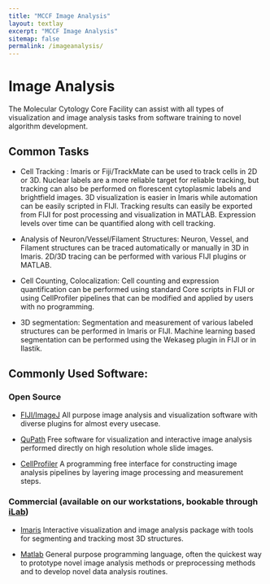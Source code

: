```yaml
---
title: "MCCF Image Analysis"
layout: textlay
excerpt: "MCCF Image Analysis"
sitemap: false
permalink: /imageanalysis/
---
```

# Image Analysis

The Molecular Cytology Core Facility can assist with all types of visualization and image analysis tasks from software training to novel algorithm development.

## Common Tasks

- Cell Tracking : Imaris or Fiji/TrackMate can be used to track cells in 2D or 3D. Nuclear labels are a more reliable target for reliable tracking, but tracking can also be performed on florescent cytoplasmic labels and brightfield images. 3D visualization is easier in Imaris while automation can be easily scripted in FIJI. Tracking results can easily be exported from FIJI for post processing and visualization in MATLAB. Expression levels over time can be quantified along with cell tracking.  

- Analysis of Neuron/Vessel/Filament Structures: Neuron, Vessel, and Filament structures can be traced automatically or manually in 3D in Imaris. 2D/3D tracing can be performed with various FIJI plugins or MATLAB.

- Cell Counting, Colocalization: Cell counting and expression quantification can be performed using standard Core scripts in FIJI or using CellProfiler pipelines that can be modified and applied by users with no programming. 

- 3D segmentation: Segmentation and measurement of various labeled structures can be performed in Imaris or FIJI. Machine learning based segmentation can be performed using the Wekaseg plugin in FIJI or in Ilastik. 

## Commonly Used Software:

### Open Source

- [FIJI/ImageJ](https://imagej.net/fiji) All purpose image analysis and visualization software with diverse plugins for almost every usecase.

- [QuPath](https://qupath.github.io/) Free software for visualization and interactive image analysis performed directly on high resolution whole slide images.

- [CellProfiler](https://cellprofiler.org/) A programming free interface for constructing image analysis pipelines by layering image processing and measurement steps.

### Commercial (available on our workstations, bookable through [iLab](https://ilab.mskcc.org))

- [Imaris](https://imaris.oxinst.com/) Interactive visualization and image analysis package with tools for segmenting and tracking most 3D structures. 

- [Matlab](https://www.mathworks.com/products/matlab.html) General purpose programming language, often the quickest way to prototype novel image analysis methods or preprocessing methods and to develop novel data analysis routines.

